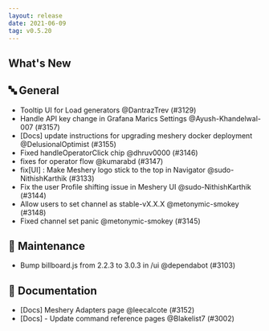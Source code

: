 ```yaml
---
layout: release
date: 2021-06-09
tag: v0.5.20
---
```


## What's New

## 🔤 General

- Tooltip UI for Load generators @DantrazTrev (#3129)
- Handle API key change in Grafana Marics Settings @Ayush-Khandelwal-007 (#3157)
- [Docs] update instructions for upgrading meshery docker deployment @DelusionalOptimist (#3155)
- Fixed handleOperatorClick chip @dhruv0000 (#3146)
- fixes for operator flow @kumarabd (#3147)
- fix[UI] : Make Meshery logo stick to the top in Navigator @sudo-NithishKarthik (#3133)
- Fix the user Profile shifting issue in Meshery UI @sudo-NithishKarthik (#3144)
- Allow users to set channel as stable-vX.X.X @metonymic-smokey (#3148)
- Fixed channel set panic @metonymic-smokey (#3145)

## 🧰 Maintenance

- Bump billboard.js from 2.2.3 to 3.0.3 in /ui @dependabot (#3103)

## 📖 Documentation
- [Docs] Meshery Adapters page @leecalcote (#3152)
- [Docs] - Update command reference pages @Blakelist7 (#3002)
